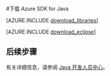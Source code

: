 <properties 
	pageTitle="下载 Azure SDK for Java (Mac)" 
	description="下载 Azure SDK for Java。如果您已设置为使用 Maven 进行生成，则提供了代码。针对 Azure Tookit for Eclipse 提供的安装步骤。" 
	services="" 
	documentationCenter="java" 
	authors="rmcmurray" 
	manager="wpickett" 
	editor=""/>

<tags 
	ms.service="multiple" 
	ms.date="01/09/2016" 
	wacn.date="02/26/2016"/>

#下载 Azure SDK for Java

[AZURE.INCLUDE [download\_libraries](../../includes/download_libraries.md)]

[AZURE.INCLUDE [download\_eclipse](../../includes/download_eclipse.md)]

## 后续步骤

有关详细信息，请参阅 [Java 开发人员中心](/develop/java/)。

<!---HONumber=Mooncake_0215_2016-->
